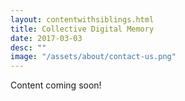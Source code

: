 ```yaml
---
layout: contentwithsiblings.html
title: Collective Digital Memory
date: 2017-03-03
desc: ""
image: "/assets/about/contact-us.png"
---
```

Content coming soon!
